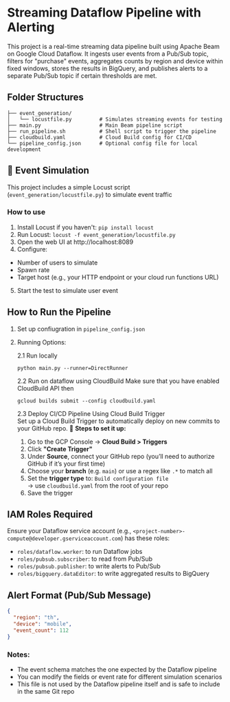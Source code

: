 # Streaming Dataflow Pipeline with Alerting
This project is a real-time streaming data pipeline built using Apache Beam on Google Cloud Dataflow. It ingests user events from a Pub/Sub topic, filters for "purchase" events, aggregates counts by region and device within fixed windows, stores the results in BigQuery, and publishes alerts to a separate Pub/Sub topic if certain thresholds are met.

## Folder Structures
```
├── event_generation/
│   └── locustfile.py         # Simulates streaming events for testing
├── main.py                   # Main Beam pipeline script
├── run_pipeline.sh           # Shell script to trigger the pipeline
├── cloudbuild.yaml           # Cloud Build config for CI/CD
└── pipeline_config.json      # Optional config file for local development
```

## 🧪 Event Simulation
This project includes a simple Locust script (`event_generation/locustfile.py`) to simulate event traffic
### How to use
1. Install Locust if you haven't: `pip install locust`
2. Run Locust: `locust -f event_generation/locustfile.py`
3. Open the web UI at http://localhost:8089
4. Configure:
- Number of users to simulate
- Spawn rate
- Target host (e.g., your HTTP endpoint or your cloud run functions URL)
5. Start the test to simulate user event

## How to Run the Pipeline
1. Set up confiugration in `pipeline_config.json`
2. Running Options:
    
    2.1 Run locally
      ```
      python main.py --runner=DirectRunner
      ```
    2.2 Run on dataflow using CloudBuild 
      Make sure that you have enabled CloudBuild API then
      ```
      gcloud builds submit --config cloudbuild.yaml
      ```
    2.3 Deploy CI/CD Pipeline Using Cloud Build Trigger  
    Set up a Cloud Build Trigger to automatically deploy on new commits to your GitHub repo.
    🔧 **Steps to set it up:**
    
    1. Go to the GCP Console → **Cloud Build > Triggers**
    2. Click **"Create Trigger"**
    3. Under **Source**, connect your GitHub repo (you’ll need to authorize GitHub if it’s your first time)
    4. Choose your **branch** (e.g. `main`) or use a regex like `.*` to match all
    5. Set the **trigger type** to: `Build configuration file`  
       → use `cloudbuild.yaml` from the root of your repo
    6. Save the trigger
 

## IAM Roles Required
Ensure your Dataflow service account (e.g., `<project-number>-compute@developer.gserviceaccount.com`) has these roles:
- `roles/dataflow.worker`: to run Dataflow jobs
- `roles/pubsub.subscriber`: to read from Pub/Sub
- `roles/pubsub.publisher`: to write alerts to Pub/Sub
- `roles/bigquery.dataEditor`: to write aggregated results to BigQuery

## Alert Format (Pub/Sub Message)
```json
{
  "region": "th",
  "device": "mobile",
  "event_count": 112
}
```

### Notes:
- The event schema matches the one expected by the Dataflow pipeline
- You can modify the fields or event rate for different simulation scenarios
- This file is not used by the Dataflow pipeline itself and is safe to include in the same Git repo

